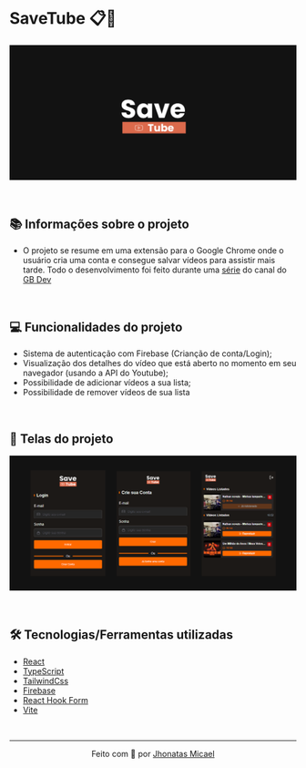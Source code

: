 # SaveTube 📋🎥

<img src="./src/assets/savetub.png" />

&nbsp;

## 📚 Informações sobre o projeto

* O projeto se resume em uma extensão para o Google Chrome onde o usuário cria uma conta e consegue salvar vídeos para assistir mais tarde. Todo o desenvolvimento foi feito durante uma [série](https://www.youtube.com/playlist?list=PLY_G6KZ7jlfWmevP7a4jB7x7w1UQScBvx) do canal do [GB Dev](https://www.youtube.com/c/GBDev)

&nbsp;

## 💻 Funcionalidades do projeto

* Sistema de autenticação com Firebase (Crianção de conta/Login);
* Visualização dos detalhes do vídeo que está aberto no momento em seu navegador (usando a API do Youtube);
* Possibilidade de adicionar vídeos a sua lista;
* Possibilidade de remover vídeos de sua lista

&nbsp;

## 🎨 Telas do projeto

<img src="./src/assets/telas.png" />

&nbsp;

## 🛠️ Tecnologias/Ferramentas utilizadas

* [React](https://react.dev/)
* [TypeScript](https://www.typescriptlang.org/)
* [TailwindCss](https://tailwindcss.com/)
* [Firebase](https://firebase.google.com/)
* [React Hook Form](https://react-hook-form.com/)
* [Vite](https://vitejs.dev/)

&nbsp;

---

<p align="center">Feito com 🧡 por <a href="https://jhonatas-portfolio.vercel.app/">Jhonatas Micael</a></p>


